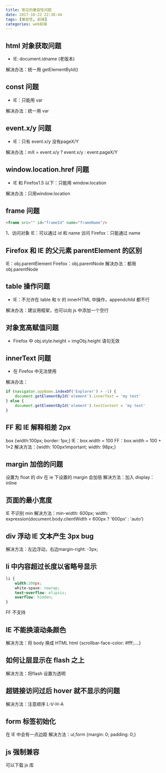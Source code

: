 ```yaml
---
title: 常见的兼容性问题
date: 2017-10-22 22:38:44
tags: [兼容性, 前端]
categories: web前端
---
```


## html 对象获取问题

* IE: document.idname (老版本)

解决办法：统一用 getElementById()

## const 问题

* IE：只能用 var

解决办法：统一用 var

## event.x/y 问题

* IE：只有 event.x/y 没有pageX/Y

解决办法：mX = event.x/y ? event.x/y : event.pageX/Y

## window.location.href 问题

* IE 和 Firefox1.5 以下：只能用 window.location

解决办法：只用window.location

## frame 问题

```html
<frame src="" id="frameId" name="frameName"/>
```

1、访问对象
IE：可以通过 id 和 name 访问
Firefox：只能通过 name

## Firefox 和 IE 的父元素 parentElement 的区别

IE：obj.parentElement
Firefox：obj.parentNode
解决办法：都用obj.parentNode

## table 操作问题

* IE：不允许在 table 和 tr 的 innerHTML 中操作，appendchild 都不行

解决办法：建议用框架，也可以向 js 中添加一个空行

## 对象宽高赋值问题

* Firefox 中 obj.style.height = imgObj.height 语句无效

## innerText 问题

* 在 Firefox 中无法使用

解决办法：

```js
if (navigator.appName.indexOf('Explorer') > -1) {
    document.getElementById('element').innerText = 'my text'
} else {
    document.getElementById('element').textContent = 'my text'
}
```

## FF 和 IE 解释相差 2px

box {width:100px; border: 1px;}
IE：box.width = 100
FF：box.width = 100 + 1*2
解决方法：{width: 100px!important; width: 98px;}

## margin 加倍的问题

设置为 float 的 div 在 ie 下设置的 margin 会加倍
解决方法：加入 display：inline

## 页面的最小宽度

IE 不识别 min
解决方法：min-width: 600px; width: expression(document.body.clientWidth < 600px ? '600px' : 'auto')

## div 浮动 IE 文本产生 3px bug

解决方法：左边浮动，右边margin-right: -3px;

## li 中内容超过长度以省略号显示

```css
li {
    width:200px;
    white-spave: nowrap;
    text-overflow: elipsis;
    overflow: hidden;
}
```

FF 不支持

## IE 不能换滚动条颜色

解决方法：将 body 换成 HTML
html {scrollbar-face-color: #fff;....}

## 如何让层显示在 flash 之上

解决方法：将flash 设置为透明

## 超链接访问过后 hover 就不显示的问题

解决方法：注意顺序 L-V-H-A

## form 标签初始化

在 IE 中会有一点边距
解决方法：ul,form {margin: 0; padding: 0;}

## js 强制兼容

可以下载 js 库
